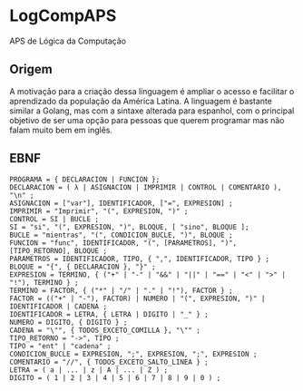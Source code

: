 # LogCompAPS
APS de Lógica da Computação

## Origem
A motivação para a criação dessa linguagem é ampliar o acesso e facilitar o aprendizado da população da América Latina. A linguagem é bastante similar a Golang, mas com a sintaxe alterada para espanhol, com o principal objetivo de ser uma opção para pessoas que querem programar mas não falam muito bem em inglês.

## EBNF
```
PROGRAMA = { DECLARACION | FUNCION };
DECLARACION = ( λ | ASIGNACION | IMPRIMIR | CONTROL | COMENTARIO ), "\n" ;
ASIGNACION = ["var"], IDENTIFICADOR, ["=", EXPRESION] ;
IMPRIMIR = "Imprimir", "(", EXPRESION, ")" ;
CONTROL = SI | BUCLE ;
SI = "si", "(", EXPRESION, ")", BLOQUE, [ "sino", BLOQUE ];
BUCLE = "mientras", "(", CONDICION_BUCLE, ")", BLOQUE ;
FUNCION = "func", IDENTIFICADOR, "(", [PARAMETROS], ")", [TIPO_RETORNO], BLOQUE ;
PARAMETROS = IDENTIFICADOR, TIPO, { ",", IDENTIFICADOR, TIPO } ;
BLOQUE = "{", { DECLARACION }, "}" ;
EXPRESION = TERMINO, { ("+" | "-" | "&&" | "||" | "==" | "<" | ">" | "!"), TERMINO } ;
TERMINO = FACTOR, { ("*" | "/" | "." | "!"), FACTOR } ;
FACTOR = (("+" | "-"), FACTOR) | NUMERO | "(", EXPRESION, ")" | IDENTIFICADOR | CADENA ;
IDENTIFICADOR = LETRA, { LETRA | DIGITO | "_" } ;
NUMERO = DIGITO, { DIGITO } ;
CADENA = "\"", { TODOS_EXCETO_COMILLA }, "\"" ;
TIPO_RETORNO = "->", TIPO ;
TIPO = "ent" | "cadena" ;
CONDICION_BUCLE = EXPRESION, ";", EXPRESION, ";", EXPRESION ;
COMENTARIO = "//", { TODOS_EXCETO_SALTO_LINEA } ;
LETRA = ( a | ... | z | A | ... | Z ) ;
DIGITO = ( 1 | 2 | 3 | 4 | 5 | 6 | 7 | 8 | 9 | 0 ) ;

```

